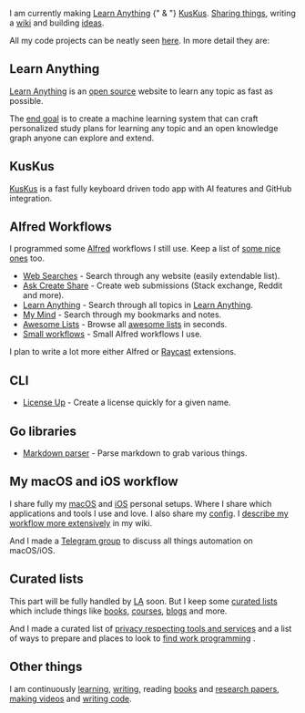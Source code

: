 I am currently making [Learn Anything](https://learn-anything.xyz) {" & "} [KusKus](https://kuskus.app). [Sharing things](https://wiki.nikiv.dev/sharing/), writing a [wiki](https://wiki.nikiv.dev/) and building [ideas](https://wiki.nikiv.dev/ideas/).

All my code projects can be neatly seen [here](https://github.com/nikitavoloboev#src). In more detail they are:

## Learn Anything

[Learn Anything](https://learn-anything.xyz) is an [open source](https://github.com/learn-anything/learn-anything) website to learn any topic as fast as possible.

The [end goal](https://wiki.nikiv.dev/ideas/learn-anything) is to create a machine learning system that can craft personalized study plans for learning any topic and an open knowledge graph anyone can explore and extend.

## KusKus

[KusKus](http://kuskus.app) is a fast fully keyboard driven todo app with AI features and GitHub integration.

## Alfred Workflows

I programmed some [Alfred](https://www.alfredapp.com) workflows I still use. Keep a list of [some nice ones](https://github.com/learn-anything/alfred-workflows) too.

- [Web Searches](https://github.com/nikitavoloboev/alfred-web-searches) - Search through any website (easily extendable list).
- [Ask Create Share](https://github.com/nikitavoloboev/alfred-ask-create-share) - Create web submissions (Stack exchange, Reddit and more).
- [Learn Anything](https://github.com/nikitavoloboev/alfred-learn-anything) - Search through all topics in [Learn Anything](https://learn-anything.xyz).
- [My Mind](https://github.com/nikitavoloboev/alfred-my-mind) - Search through my bookmarks and notes.
- [Awesome Lists](https://github.com/nikitavoloboev/alfred-awesome-lists) - Browse all [awesome lists](https://github.com/sindresorhus/awesome) in seconds.
- [Small workflows](https://github.com/nikitavoloboev/small-workflows) - Small Alfred workflows I use.

I plan to write a lot more either Alfred or [Raycast](https://www.raycast.com) extensions.

## CLI

- [License Up](https://github.com/nikitavoloboev/license-up) - Create a license quickly for a given name.

## Go libraries

- [Markdown parser](https://github.com/nikitavoloboev/markdown-parser) - Parse markdown to grab various things.

## My macOS and iOS workflow

I share fully my [macOS](https://github.com/nikitavoloboev/my-mac) and [iOS](https://github.com/nikitavoloboev/my-ios) personal setups. Where I share which applications and tools I use and love. I also share my [config](https://github.com/nikitavoloboev/config). I [describe my workflow more extensively](https://wiki.nikiv.dev/sharing/my-workflow) in my wiki.

And I made a [Telegram group](https://t.me/joinchat/BBKnQU4_rty6_942PFbPbw) to discuss all things automation on macOS/iOS.

## Curated lists

This part will be fully handled by [LA](https://learn-anything.xyz) soon. But I keep some [curated lists](https://github.com/learn-anything/curated-lists) which include things like [books](https://github.com/learn-anything/books), [courses](https://github.com/learn-anything/courses), [blogs](https://github.com/learn-anything/blogs) and more.

And I made a curated list of [privacy respecting tools and services](https://github.com/nikitavoloboev/privacy-respecting) and a list of ways to prepare and places to look to [find work programming](https://github.com/nikitavoloboev/find-work) .

## Other things

I am continuously [learning](https://wiki.nikiv.dev/education/learning), [writing](https://wiki.nikiv.dev/articles), reading [books](https://wiki.nikiv.dev/books/) and [research papers](https://wiki.nikiv.dev/research-papers/), [making videos](https://www.youtube.com/@nikitavoloboev/videos) and [writing code](https://github.com/nikitavoloboev#src).
